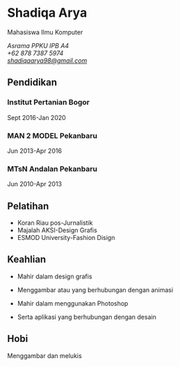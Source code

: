 # Shadiqa Arya

Mahasiswa Ilmu Komputer

_Asrama PPKU IPB A4\
+62 878 7387 5974\
<shadiqaarya98@gmail.com>_


## Pendidikan
### Institut Pertanian Bogor
Sept 2016-Jan 2020

### MAN 2 MODEL Pekanbaru
Jun 2013-Apr 2016

### MTsN Andalan Pekanbaru
Jun 2010-Apr 2013

## Pelatihan
* Koran Riau pos-Jurnalistik
* Majalah AKSI-Design Grafis
* ESMOD University-Fashion Disign

## Keahlian
* Mahir dalam design grafis

* Menggambar atau yang berhubungan dengan animasi

* Mahir dalam menggunakan Photoshop

* Serta aplikasi yang berhubungan dengan desain 

## Hobi

Menggambar dan melukis 
